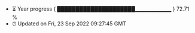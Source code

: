 - ⏳ Year progress { █████████████████████▁▁▁▁▁▁▁▁▁ } 72.71 %
- ⏰ Updated on Fri, 23 Sep 2022 09:27:45 GMT


